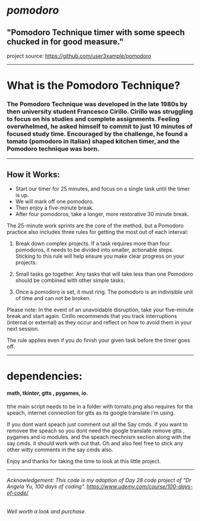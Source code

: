 # ***pomodoro***



## "Pomodoro Technique timer with some speech chucked in for good measure."
project source: https://github.com/user3xample/pomodoro

---

# What is the Pomodoro Technique?

### The Pomodoro Technique was developed in the late 1980s by then university student Francesco Cirillo. Cirillo was struggling to focus on his studies and complete assignments. Feeling overwhelmed, he asked himself to commit to just 10 minutes of focused study time. Encouraged by the challenge, he found a tomato (pomodoro in Italian) shaped kitchen timer, and the Pomodoro technique was born.

---

## How it Works:
+ Start our timer for 25 minutes, and focus on a single task until the timer is up.
+ We will mark off one pomodoro.
+ Then enjoy a five-minute break.
+ After four pomodoros, take a longer, more restorative 30 minute break.

The 25-minute work sprints are the core of the method, but a Pomodoro practice also includes three rules for getting the most out of each interval:

1.  Break down complex projects. If a task requires more than four pomodoros, it needs to be divided into smaller, actionable steps. Sticking to this rule will help ensure you make clear progress on your projects.

2.  Small tasks go together. Any tasks that will take less than one Pomodoro should be combined with other simple tasks. 

3.  Once a pomodoro is set, it must ring. The pomodoro is an indivisible unit of time and can not be broken.

Please note:
In the event of an unavoidable disruption, take your five-minute break and start again. Cirillo recommends that you track interruptions (internal or external) as they occur and reflect on how to avoid them in your next session.

The rule applies even if you do finish your given task before the timer goes off.

---

# dependencies:
#### math, tkinter, gtts , pygames, io.
tthe main script needs to be in a folder with tomato.png
also requires for the speach, internet connection for gtts as its google translate i'm using.

If you dont want speach just comment out all the Say cmds.  if you want to removee the speach so you dont need the google translate remove gtts , pygames and io modules. and the speach mechnism section along with the say cmds. it should work with out that.
Oh and also feel free to stick any other witty comments in the say cmds also.

Enjoy and thanks for taking the time to look at this little project.

---
###### Acknowledgement: This code is my adaption of Day 28 code project of "Dr Angela Yu, 100 days of coding". https://www.udemy.com/course/100-days-of-code/
###### Well worth a look and purchase.
